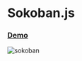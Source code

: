 # Sokoban.js

### [Demo](https://taniarascia.github.io/sokoban/index.html)

![sokoban](https://user-images.githubusercontent.com/11951801/127063091-f3f8589c-81ed-437b-8ae9-cdbd76510d16.gif)
